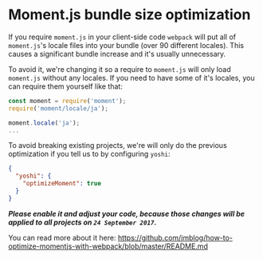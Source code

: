 # Moment.js bundle size optimization

If you require `moment.js` in your client-side code `webpack` will put all of `moment.js`'s locale files into your bundle (over 90 different locales). This causes a significant bundle increase and it's usually unnecessary.

To avoid it, we're changing it so a require to `moment.js` will only load `moment.js` without any locales. If you need to have some of it's locales, you can require them yourself like that:

```js
const moment = require('moment');
require('moment/locale/ja');

moment.locale('ja');
...
```

To avoid breaking existing projects, we're will only do the previous optimization if you tell us to by configuring `yoshi`:

```json
{
  "yoshi": {
    "optimizeMoment": true
  }
}
```

***Please enable it and adjust your code, because those changes will be applied to all projects on **`24 September 2017`**.***

You can read more about it here: https://github.com/jmblog/how-to-optimize-momentjs-with-webpack/blob/master/README.md
